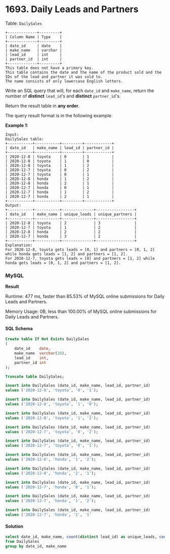 # 1693. Daily Leads and Partners

Table: `DailySales`

```
+-------------+---------+
| Column Name | Type    |
+-------------+---------+
| date_id     | date    |
| make_name   | varchar |
| lead_id     | int     |
| partner_id  | int     |
+-------------+---------+
This table does not have a primary key.
This table contains the date and the name of the product sold and the IDs of the lead and partner it was sold to.
The name consists of only lowercase English letters.
```

Write an SQL query that will, for each `date_id` and `make_name`, return the number of **distinct** `lead_id`'s and **distinct** `partner_id`'s.

Return the result table in **any order**.

The query result format is in the following example.

**Example 1:**

```
Input: 
DailySales table:
+-----------+-----------+---------+------------+
| date_id   | make_name | lead_id | partner_id |
+-----------+-----------+---------+------------+
| 2020-12-8 | toyota    | 0       | 1          |
| 2020-12-8 | toyota    | 1       | 0          |
| 2020-12-8 | toyota    | 1       | 2          |
| 2020-12-7 | toyota    | 0       | 2          |
| 2020-12-7 | toyota    | 0       | 1          |
| 2020-12-8 | honda     | 1       | 2          |
| 2020-12-8 | honda     | 2       | 1          |
| 2020-12-7 | honda     | 0       | 1          |
| 2020-12-7 | honda     | 1       | 2          |
| 2020-12-7 | honda     | 2       | 1          |
+-----------+-----------+---------+------------+
Output: 
+-----------+-----------+--------------+-----------------+
| date_id   | make_name | unique_leads | unique_partners |
+-----------+-----------+--------------+-----------------+
| 2020-12-8 | toyota    | 2            | 3               |
| 2020-12-7 | toyota    | 1            | 2               |
| 2020-12-8 | honda     | 2            | 2               |
| 2020-12-7 | honda     | 3            | 2               |
+-----------+-----------+--------------+-----------------+
Explanation: 
For 2020-12-8, toyota gets leads = [0, 1] and partners = [0, 1, 2] while honda gets leads = [1, 2] and partners = [1, 2].
For 2020-12-7, toyota gets leads = [0] and partners = [1, 2] while honda gets leads = [0, 1, 2] and partners = [1, 2].
```

### MySQL <a href="#javascript" id="javascript"></a>

**Result**

Runtime: 477 ms, faster than 85.53% of MySQL online submissions for Daily Leads and Partners.

Memory Usage: 0B, less than 100.00% of MySQL online submissions for Daily Leads and Partners.

#### SQL Schema

```sql
Create table If Not Exists DailySales
(
    date_id    date,
    make_name  varchar(20),
    lead_id    int,
    partner_id int
);

Truncate table DailySales;

insert into DailySales (date_id, make_name, lead_id, partner_id)
values ('2020-12-8', 'toyota', '0', '1');

insert into DailySales (date_id, make_name, lead_id, partner_id)
values ('2020-12-8', 'toyota', '1', '0');

insert into DailySales (date_id, make_name, lead_id, partner_id)
values ('2020-12-8', 'toyota', '1', '2');

insert into DailySales (date_id, make_name, lead_id, partner_id)
values ('2020-12-7', 'toyota', '0', '2');

insert into DailySales (date_id, make_name, lead_id, partner_id)
values ('2020-12-7', 'toyota', '0', '1');

insert into DailySales (date_id, make_name, lead_id, partner_id)
values ('2020-12-8', 'honda', '1', '2');

insert into DailySales (date_id, make_name, lead_id, partner_id)
values ('2020-12-8', 'honda', '2', '1');

insert into DailySales (date_id, make_name, lead_id, partner_id)
values ('2020-12-7', 'honda', '0', '1');

insert into DailySales (date_id, make_name, lead_id, partner_id)
values ('2020-12-7', 'honda', '1', '2');

insert into DailySales (date_id, make_name, lead_id, partner_id)
values ('2020-12-7', 'honda', '2', '1'
```

#### Solution <a href="#javascript" id="javascript"></a>

```sql
select date_id, make_name, count(distinct lead_id) as unique_leads, count(distinct partner_id) as unique_partners
from DailySales
group by date_id, make_name
```
